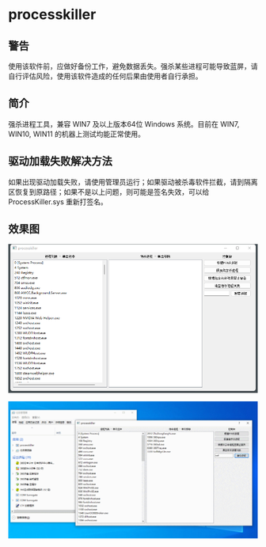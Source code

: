 # processkiller

## 警告

使用该软件前，应做好备份工作，避免数据丢失。强杀某些进程可能导致蓝屏，请自行评估风险，使用该软件造成的任何后果由使用者自行承担。

## 简介

强杀进程工具，兼容 WIN7 及以上版本64位 Windows 系统。目前在 WIN7, WIN10, WIN11 的机器上测试均能正常使用。

## 驱动加载失败解决方法

如果出现驱动加载失败，请使用管理员运行；如果驱动被杀毒软件拦截，请到隔离区恢复到原路径；如果不是以上问题，则可能是签名失效，可以给 ProcessKiller.sys 重新打签名。

## 效果图


![image](1.png)

![image](2.gif)
